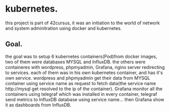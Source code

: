# kubernetes. 
this project is part of 42cursus, it was an initiation to the world of network and system adminitration using docker and kubernetes. 
## Goal.    
the goal was to setup 6 kubernetes containers(Pod)from docker images, two of them were databases MYSQL and InfluxDB. 
the others were containeres with wordpress, phpmyadmin, Grafana, nginx server redirecting to services. 
each of them was in his own kubernetes container, and has it's own service.
wordpress and phpmyadmin get their data from MYSQL container using service name as request to fetch data(the service name http://mysql get resolved to the ip of the container). 
Grafana monitor all the containers using telegraf which was installed in every container, telegraf send metrics to InfluxDB database using service name... then Grafana show it as dashboards
from InfluxDB.  
